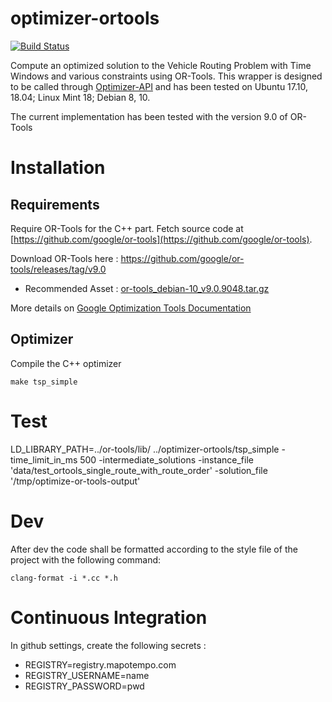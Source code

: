 optimizer-ortools
=================

[![Build Status](https://travis-ci.org/mapotempo/optimizer-ortools.svg?branch=master)](https://travis-ci.org/mapotempo/optimizer-ortools)

Compute an optimized solution to the Vehicle Routing Problem with Time Windows and various constraints using OR-Tools.
This wrapper is designed to be called through [Optimizer-API](https://github.com/Mapotempo/optimizer-api) and has been tested on Ubuntu 17.10, 18.04; Linux Mint 18; Debian 8, 10.

The current implementation has been tested with the version 9.0 of OR-Tools

Installation
============
## Requirements

Require OR-Tools for the C++ part. Fetch source code at [https://github.com/google/or-tools](https://github.com/google/or-tools).

Download OR-Tools here : https://github.com/google/or-tools/releases/tag/v9.0

- Recommended Asset : [or-tools_debian-10_v9.0.9048.tar.gz](https://github.com/google/or-tools/releases/download/v9.0/or-tools_debian-10_v9.0.9048.tar.gz)

More details on [Google Optimization Tools Documentation](https://developers.google.com/optimization/introduction/installing)

## Optimizer

Compile the C++ optimizer

    make tsp_simple


Test
====

LD_LIBRARY_PATH=../or-tools/lib/ ../optimizer-ortools/tsp_simple -time_limit_in_ms 500 -intermediate_solutions -instance_file 'data/test_ortools_single_route_with_route_order' -solution_file '/tmp/optimize-or-tools-output'

Dev
===

After dev the code shall be formatted according to the style file of the project with the following command:

    clang-format -i *.cc *.h

Continuous Integration
======================
In github settings, create the following secrets :
 - REGISTRY=registry.mapotempo.com
 - REGISTRY_USERNAME=name
 - REGISTRY_PASSWORD=pwd
